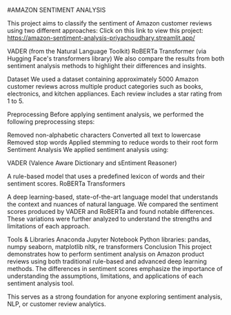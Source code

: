 #AMAZON SENTIMENT ANALYSIS

This project aims to classify the sentiment of Amazon customer reviews using two different approaches:
Click on this link to view this project: https://amazon-sentiment-analysis-priyachoudhary.streamlit.app/

VADER (from the Natural Language Toolkit)
RoBERTa Transformer (via Hugging Face's transformers library)
We also compare the results from both sentiment analysis methods to highlight their differences and insights.

Dataset
We used a dataset containing approximately 5000 Amazon customer reviews across multiple product categories such as books, electronics, and kitchen appliances. Each review includes a star rating from 1 to 5.

Preprocessing
Before applying sentiment analysis, we performed the following preprocessing steps:

Removed non-alphabetic characters
Converted all text to lowercase
Removed stop words
Applied stemming to reduce words to their root form
Sentiment Analysis
We applied sentiment analysis using:

VADER (Valence Aware Dictionary and sEntiment Reasoner)

A rule-based model that uses a predefined lexicon of words and their sentiment scores.
RoBERTa Transformers

A deep learning-based, state-of-the-art language model that understands the context and nuances of natural language.
We compared the sentiment scores produced by VADER and RoBERTa and found notable differences. These variations were further analyzed to understand the strengths and limitations of each approach.

Tools & Libraries
Anaconda
Jupyter Notebook
Python libraries:
pandas, numpy
seaborn, matplotlib
nltk, re
transformers
Conclusion
This project demonstrates how to perform sentiment analysis on Amazon product reviews using both traditional rule-based and advanced deep learning methods. The differences in sentiment scores emphasize the importance of understanding the assumptions, limitations, and applications of each sentiment analysis tool.

This serves as a strong foundation for anyone exploring sentiment analysis, NLP, or customer review analytics.
